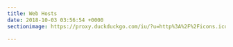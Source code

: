 ```yaml
---
title: Web Hosts
date: 2018-10-03 03:56:54 +0000
sectionimage: https://proxy.duckduckgo.com/iu/?u=http%3A%2F%2Ficons.iconarchive.com%2Ficons%2Fcustom-icon-design%2Fpretty-office-12%2F512%2Fcloud-icon.png&f=1

---
```

